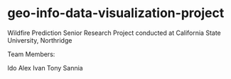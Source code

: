# geo-info-data-visualization-project
Wildfire  Prediction Senior Research Project conducted at California State University, Northridge

Team Members:

Ido
Alex
Ivan
Tony
Sannia

